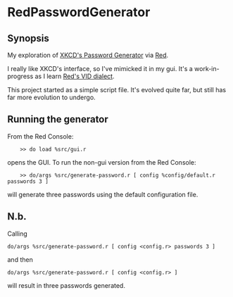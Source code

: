 RedPasswordGenerator
====================

Synopsis
--------

My exploration of [XKCD's Password Generator][1] via [Red][2].

I really like XKCD's interface, so I've mimicked it in my gui. It's a
work-in-progress as I learn [Red's VID dialect][3].

This project started as a simple script file. It's evolved quite far, but still
has far more evolution to undergo.

Running the generator
---------------------

From the Red Console:

```
    >> do load %src/gui.r
```

opens the GUI. To run the non-gui version from the Red Console:

```
    >> do/args %src/generate-password.r [ config %config/default.r passwords 3 ]
```

will generate three passwords using the default configuration file.

N.b.
----

Calling

```
do/args %src/generate-password.r [ config <config.r> passwords 3 ]
```

and then

```
do/args %src/generate-password.r [ config <config.r> ]
```

will result in three passwords generated.

[1]: https://xkpasswd.net/s/
[2]: http://www.red-lang.org
[3]: http://www.red-lang.org/2016/03/060-red-gui-system.html
